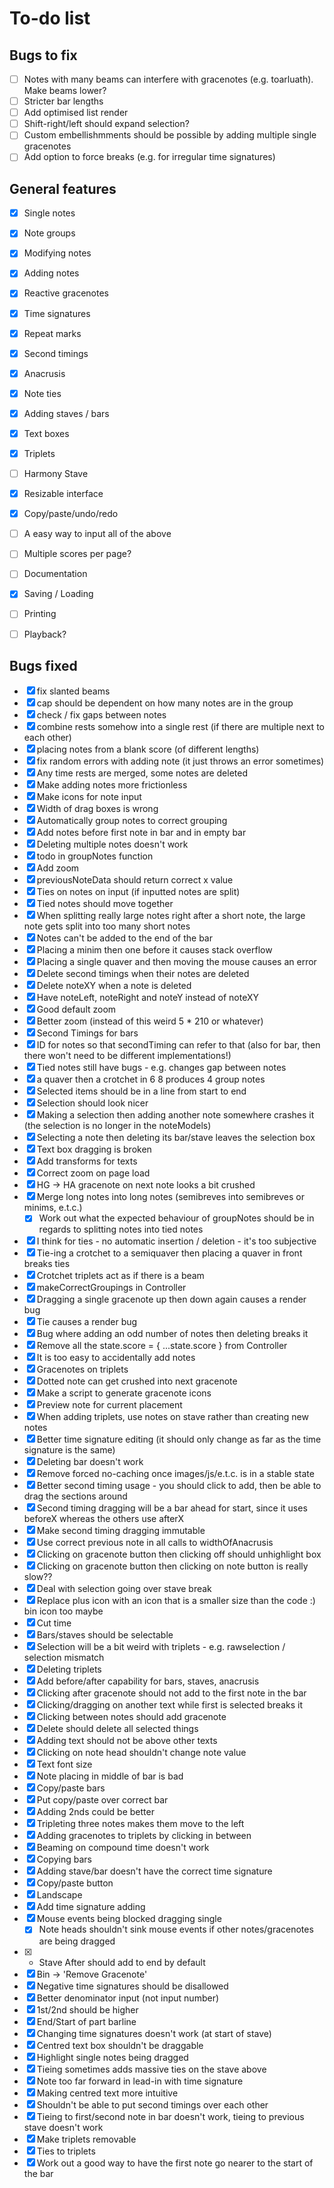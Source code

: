 # To-do list

## Bugs to fix
- [ ] Notes with many beams can interfere with gracenotes (e.g. toarluath). Make beams lower?
- [ ] Stricter bar lengths
- [ ] Add optimised list render
- [ ] Shift-right/left should expand selection?
- [ ] Custom embellishmments should be possible by adding multiple single gracenotes
- [ ] Add option to force breaks (e.g. for irregular time signatures)

## General features
- [X] Single notes
- [X] Note groups
- [X] Modifying notes
- [X] Adding notes
- [X] Reactive gracenotes
- [X] Time signatures
- [X] Repeat marks
- [X] Second timings
- [X] Anacrusis
- [X] Note ties
- [X] Adding staves / bars
- [X] Text boxes
- [X] Triplets
- [ ] Harmony Stave
- [X] Resizable interface
- [X] Copy/paste/undo/redo
- [ ] A easy way to input all of the above
- [ ] Multiple scores per page?
- [ ] Documentation
- [X] Saving / Loading
- [ ] Printing
- [ ] Playback?







## Bugs fixed
- [X] fix slanted beams
- [X] cap should be dependent on how many notes are in the group
- [X] check / fix gaps between notes
- [X] combine rests somehow into a single rest (if there are multiple next to each other)
- [X] placing notes from a blank score (of different lengths)
- [X] fix random errors with adding note (it just throws an error sometimes)
- [X] Any time rests are merged, some notes are deleted
- [X] Make adding notes more frictionless
- [X] Make icons for note input
- [X] Width of drag boxes is wrong
- [X] Automatically group notes to correct grouping
- [X] Add notes before first note in bar and in empty bar
- [X] Deleting multiple notes doesn't work
- [X] todo in groupNotes function
- [X] Add zoom
- [X] previousNoteData should return correct x value
- [X] Ties on notes on input (if inputted notes are split)
- [X] Tied notes should move together
- [X] When splitting really large notes right after a short note, the large note gets split into too many short notes
- [X] Notes can't be added to the end of the bar
- [X] Placing a minim then one before it causes stack overflow
- [X] Placing a single quaver and then moving the mouse causes an error
- [X] Delete second timings when their notes are deleted
- [X] Delete noteXY when a note is deleted
- [X] Have noteLeft, noteRight and noteY instead of noteXY
- [X] Good default zoom
- [X] Better zoom (instead of this weird 5 * 210 or whatever)
- [X] Second Timings for bars
- [X] ID for notes so that secondTiming can refer to that (also for bar, then there won't need to be different implementations!)
- [X] Tied notes still have bugs - e.g. changes gap between notes
- [X] a quaver then a crotchet in 6 8 produces 4 group notes
- [X] Selected items should be in a line from start to end
- [X] Selection should look nicer
- [X] Making a selection then adding another note somewhere crashes it (the selection is no longer in the noteModels)
- [X] Selecting a note then deleting its bar/stave leaves the selection box
- [X] Text box dragging is broken
- [X] Add transforms for texts
- [X] Correct zoom on page load
- [X] HG -> HA gracenote on next note looks a bit crushed
- [X] Merge long notes into long notes (semibreves into semibreves or minims, e.t.c.)
  - [X] Work out what the expected behaviour of groupNotes should be in regards to splitting notes into tied notes
- [X] I think for ties - no automatic insertion / deletion - it's too subjective
- [X] Tie-ing a crotchet to a semiquaver then placing a quaver in front breaks ties
- [X] Crotchet triplets act as if there is a beam
- [X] makeCorrectGroupings in Controller
- [X] Dragging a single gracenote up then down again causes a render bug
- [X] Tie causes a render bug
- [X] Bug where adding an odd number of notes then deleting breaks it
- [X] Remove all the state.score = { ...state.score } from Controller
- [X] It is too easy to accidentally add notes
- [X] Gracenotes on triplets
- [X] Dotted note can get crushed into next gracenote
- [X] Make a script to generate gracenote icons
- [X] Preview note for current placement
- [X] When adding triplets, use notes on stave rather than creating new notes
- [X] Better time signature editing (it should only change as far as the time signature is the same)
- [X] Deleting bar doesn't work
- [X] Remove forced no-caching once images/js/e.t.c. is in a stable state
- [X] Better second timing usage - you should click to add, then be able to drag the sections around
- [X] Second timing dragging will be a bar ahead for start, since it uses beforeX whereas the others use afterX
- [X] Make second timing dragging immutable
- [X] Use correct previous note in all calls to widthOfAnacrusis
- [X] Clicking on gracenote button then clicking off should unhighlight box
- [X] Clicking on gracenote button then clicking on note button is really slow??
- [X] Deal with selection going over stave break
- [X] Replace plus icon with an icon that is a smaller size than the code :) bin icon too maybe
- [X] Cut time
- [X] Bars/staves should be selectable
- [X] Selection will be a bit weird with triplets - e.g. rawselection / selection mismatch
- [X] Deleting triplets
- [X] Add before/after capability for bars, staves, anacrusis
- [X] Clicking after gracenote should not add to the first note in the bar
- [X] Clicking/dragging on another text while first is selected breaks it
- [X] Clicking between notes should add gracenote
- [X] Delete should delete all selected things
- [X] Adding text should not be above other texts
- [X] Clicking on note head shouldn't change note value
- [X] Text font size
- [X] Note placing in middle of bar is bad
- [X] Copy/paste bars
- [X] Put copy/paste over correct bar
- [X] Adding 2nds could be better
- [X] Tripleting three notes makes them move to the left
- [X] Adding gracenotes to triplets by clicking in between
- [X] Beaming on compound time doesn't work
- [X] Copying bars
- [X] Adding stave/bar doesn't have the correct time signature
- [X] Copy/paste button
- [X] Landscape
- [X] Add time signature adding
- [X] Mouse events being blocked dragging single
  - [X] Note heads shouldn't sink mouse events if other notes/gracenotes are being dragged
- [X] + Stave After should add to end by default
- [X] Bin -> 'Remove Gracenote'
- [X] Negative time signatures should be disallowed
- [X] Better denominator input (not input number)
- [X] 1st/2nd should be higher
- [X] End/Start of part barline
- [X] Changing time signatures doesn't work (at start of stave)
- [X] Centred text box shouldn't be draggable
- [X] Highlight single notes being dragged
- [X] Tieing sometimes adds massive ties on the stave above
- [X] Note too far forward in lead-in with time signature
- [X] Making centred text more intuitive
- [X] Shouldn't be able to put second timings over each other
- [X] Tieing to first/second note in bar doesn't work, tieing to previous stave doesn't work
- [X] Make triplets removable
- [X] Ties to triplets
- [X] Work out a good way to have the first note go nearer to the start of the bar
